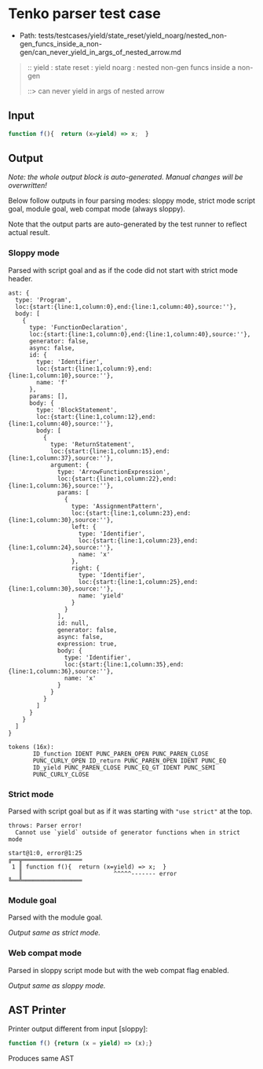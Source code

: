 # Tenko parser test case

- Path: tests/testcases/yield/state_reset/yield_noarg/nested_non-gen_funcs_inside_a_non-gen/can_never_yield_in_args_of_nested_arrow.md

> :: yield : state reset : yield noarg : nested non-gen funcs inside a non-gen
>
> ::> can never yield in args of nested arrow

## Input

`````js
function f(){  return (x=yield) => x;  }
`````

## Output

_Note: the whole output block is auto-generated. Manual changes will be overwritten!_

Below follow outputs in four parsing modes: sloppy mode, strict mode script goal, module goal, web compat mode (always sloppy).

Note that the output parts are auto-generated by the test runner to reflect actual result.

### Sloppy mode

Parsed with script goal and as if the code did not start with strict mode header.

`````
ast: {
  type: 'Program',
  loc:{start:{line:1,column:0},end:{line:1,column:40},source:''},
  body: [
    {
      type: 'FunctionDeclaration',
      loc:{start:{line:1,column:0},end:{line:1,column:40},source:''},
      generator: false,
      async: false,
      id: {
        type: 'Identifier',
        loc:{start:{line:1,column:9},end:{line:1,column:10},source:''},
        name: 'f'
      },
      params: [],
      body: {
        type: 'BlockStatement',
        loc:{start:{line:1,column:12},end:{line:1,column:40},source:''},
        body: [
          {
            type: 'ReturnStatement',
            loc:{start:{line:1,column:15},end:{line:1,column:37},source:''},
            argument: {
              type: 'ArrowFunctionExpression',
              loc:{start:{line:1,column:22},end:{line:1,column:36},source:''},
              params: [
                {
                  type: 'AssignmentPattern',
                  loc:{start:{line:1,column:23},end:{line:1,column:30},source:''},
                  left: {
                    type: 'Identifier',
                    loc:{start:{line:1,column:23},end:{line:1,column:24},source:''},
                    name: 'x'
                  },
                  right: {
                    type: 'Identifier',
                    loc:{start:{line:1,column:25},end:{line:1,column:30},source:''},
                    name: 'yield'
                  }
                }
              ],
              id: null,
              generator: false,
              async: false,
              expression: true,
              body: {
                type: 'Identifier',
                loc:{start:{line:1,column:35},end:{line:1,column:36},source:''},
                name: 'x'
              }
            }
          }
        ]
      }
    }
  ]
}

tokens (16x):
       ID_function IDENT PUNC_PAREN_OPEN PUNC_PAREN_CLOSE
       PUNC_CURLY_OPEN ID_return PUNC_PAREN_OPEN IDENT PUNC_EQ
       ID_yield PUNC_PAREN_CLOSE PUNC_EQ_GT IDENT PUNC_SEMI
       PUNC_CURLY_CLOSE
`````

### Strict mode

Parsed with script goal but as if it was starting with `"use strict"` at the top.

`````
throws: Parser error!
  Cannot use `yield` outside of generator functions when in strict mode

start@1:0, error@1:25
╔══╦═════════════════
 1 ║ function f(){  return (x=yield) => x;  }
   ║                          ^^^^^------- error
╚══╩═════════════════

`````


### Module goal

Parsed with the module goal.

_Output same as strict mode._

### Web compat mode

Parsed in sloppy script mode but with the web compat flag enabled.

_Output same as sloppy mode._

## AST Printer

Printer output different from input [sloppy]:

````js
function f() {return (x = yield) => (x);}
````

Produces same AST
